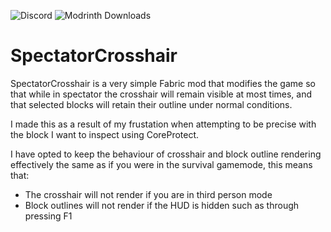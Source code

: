 ![Discord](https://img.shields.io/discord/1050911331945037884?label=F.W.%20Loopins%20%26%20Sons) ![Modrinth Downloads](https://img.shields.io/modrinth/dt/spectatorcrosshair?label=Downloads%20on%20Modrinth)


# SpectatorCrosshair

SpectatorCrosshair is a very simple Fabric mod that modifies the game so that while in spectator the crosshair will remain visible at most times, and that selected blocks will retain their outline under normal conditions.

I made this as a result of my frustation when attempting to be precise with the block I want to inspect using CoreProtect.

I have opted to keep the behaviour of crosshair and block outline rendering effectively the same as if you were in the survival gamemode, this means that:

- The crosshair will not render if you are in third person mode
- Block outlines will not render if the HUD is hidden such as through pressing F1